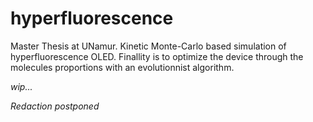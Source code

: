 # hyperfluorescence
Master Thesis at UNamur. Kinetic Monte-Carlo based simulation of hyperfluorescence OLED. Finallity is to optimize the device through the molecules proportions with an evolutionnist algorithm.

*wip...*

*Redaction postponed*
